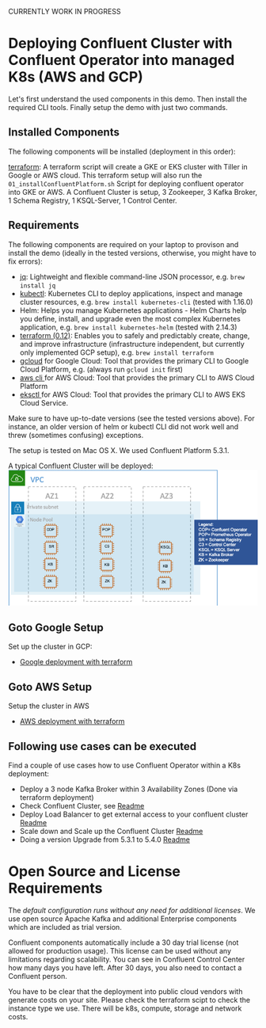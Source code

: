 
CURRENTLY WORK IN PROGRESS

# Deploying Confluent Cluster with Confluent Operator into managed K8s (AWS and GCP)

Let's first understand the used components in this demo. Then install the required CLI tools. Finally setup the demo with just two commands.

## Installed Components

The following components will be installed (deployment in this order):

[terraform](terraform): A terraform script will create a GKE or EKS cluster with Tiller in Google or AWS cloud. This terraform setup will also run the `01_installConfluentPlatform.sh` Script for deploying confluent operator into GKE or AWS. A Confluent Cluster is setup, 3 Zookeeper, 3 Kafka Broker, 1 Schema Registry, 1 KSQL-Server, 1 Control Center.

## Requirements

The following components are required on your laptop to provison and install the demo (ideally in the tested versions, otherwise, you might have to fix errors):

* [jq](https://stedolan.github.io/jq/): Lightweight and flexible command-line JSON processor,  e.g. `brew install jq`
* [kubectl](https://kubernetes.io/docs/tasks/tools/install-kubectl/): Kubernetes CLI to deploy applications, inspect and manage cluster resources,  e.g. `brew install kubernetes-cli` (tested with 1.16.0)
* Helm: Helps you manage Kubernetes applications - Helm Charts help you define, install, and upgrade even the most complex Kubernetes application, e.g. `brew install kubernetes-helm` (tested with 2.14.3)
* [terraform (0.12)](https://www.terraform.io/downloads.html): Enables you to safely and predictably create, change, and improve infrastructure (infrastructure independent, but currently only implemented GCP setup), e.g. `brew install terraform`
* [gcloud](https://cloud.google.com/sdk/docs/quickstart-macos) for Google Cloud: Tool that provides the primary CLI to Google Cloud Platform, e.g.  (always run `gcloud init` first)
* [aws cli ](https://docs.aws.amazon.com/cli/latest/userguide/cli-chap-install.html) for AWS Cloud: Tool that provides the primary CLI to AWS Cloud Platform
* [eksctl ](https://docs.aws.amazon.com/eks/latest/userguide/getting-started-eksctl.html) for AWS Cloud: Tool that provides the primary CLI to AWS EKS Cloud Service.

Make sure to have up-to-date versions (see the tested versions above). For instance, an older version of helm or kubectl CLI did not work well and threw (sometimes confusing) exceptions.

The setup is tested on Mac OS X. We used Confluent Platform 5.3.1.

A typical Confluent Cluster will be deployed:
![Deployed k8 cluster](images/k8s_cluster.png)

## Goto Google Setup
Set up the cluster in GCP:
* [Google deployment with terraform](terraform/gcp)

## Goto AWS Setup
Setup the cluster in AWS
* [AWS deployment with terraform](terraform/aws)


## Following use cases can be executed 

Find a couple of use cases how to use Confluent Operator within a K8s deployment:
 * Deploy a 3 node Kafka Broker within 3 Availability Zones (Done via terraform deployment)
 * Check Confluent Cluster, see [Readme](usecases/confluentREADME.md)
 * Deploy Load Balancer to get external access to your confluent cluster [Readme](usecases/README_LB.md)
 * Scale down and Scale up the Confluent Cluster [Readme](usecases/README_SCALE.md)
 * Doing a version Upgrade from 5.3.1 to 5.4.0 [Readme](usecases/README_UPGRADE.md)


# Open Source and License Requirements

The *default configuration runs without any need for additional licenses*. We use open source Apache Kafka and additional Enterprise components which are included as trial version. 

Confluent components automatically include a 30 day trial license (not allowed for production usage). This license can be used without any limitations regarding scalability. You can see in Confluent Control Center how many days you have left. After 30 days, you also need to contact a Confluent person.

You have to be clear that the deployment into public cloud vendors with generate costs on your site. Please check the terraform scipt to check the instance type we use. There will be k8s, compute, storage and network costs.